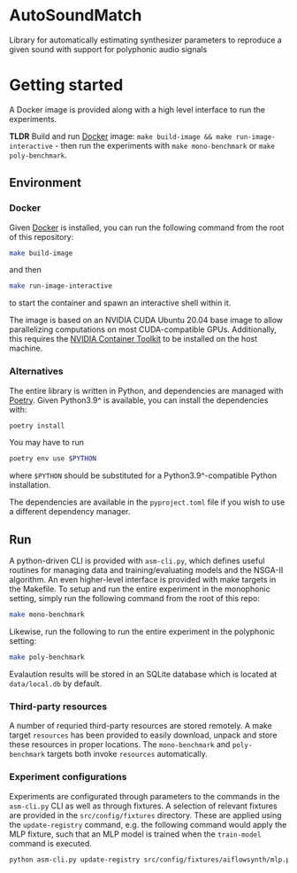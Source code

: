 # AutoSoundMatch
Library for automatically estimating synthesizer parameters to reproduce a given sound with support for polyphonic audio signals

# Getting started
A Docker image is provided along with a high level interface to run the experiments.

<b>TLDR</b> Build and run [Docker](https://www.docker.com) image: `make build-image && make run-image-interactive` - then run the experiments with `make mono-benchmark` or `make poly-benchmark`.


## Environment
### Docker
Given [Docker](https://www.docker.com) is installed, you can run the following command from the root of this repository:

```bash
make build-image
```

and then

```bash
make run-image-interactive
```

to start the container and spawn an interactive shell within it.

The image is based on an NVIDIA CUDA Ubuntu 20.04 base image to allow parallelizing computations on most CUDA-compatible GPUs. Additionally, this requires the [NVIDIA Container Toolkit](https://docs.nvidia.com/datacenter/cloud-native/container-toolkit/install-guide.html) to be installed on the host machine.

### Alternatives
The entire library is written in Python, and dependencies are managed with [Poetry](https://python-poetry.org/). Given Python3.9^ is available, you can install the dependencies with:

```bash
poetry install
```

You may have to run

```bash
poetry env use $PYTHON
```

where `$PYTHON` should be substituted for a Python3.9^-compatible Python installation.

The dependencies are available in the `pyproject.toml` file if you wish to use a different dependency manager.

## Run
A python-driven CLI is provided with `asm-cli.py`, which defines useful routines for managing data and training/evaluating models and the NSGA-II algorithm.
An even higher-level interface is provided with make targets in the Makefile. To setup and run the entire experiment in the monophonic setting, simply run the following command from the root of this repo:

```bash
make mono-benchmark
```

Likewise, run the following to run the entire experiment in the polyphonic setting:

```bash
make poly-benchmark
```

Evalaution results will be stored in an SQLite database which is located at `data/local.db` by default.

### Third-party resources
A number of requried third-party resources are stored remotely. A make target `resources` has been provided to easily download, unpack and store these resources in proper locations. The `mono-benchmark` and `poly-benchmark` targets both invoke `resources` automatically.

### Experiment configurations
Experiments are configurated through parameters to the commands in the `asm-cli.py` CLI as well as through fixtures. A selection of relevant fixtures are provided in the `src/config/fixtures` directory. These are applied using the `update-registry` command, e.g. the following command would apply the MLP fixture, such that an MLP model is trained when the `train-model` command is executed.

```bash
python asm-cli.py update-registry src/config/fixtures/aiflowsynth/mlp.py
```
